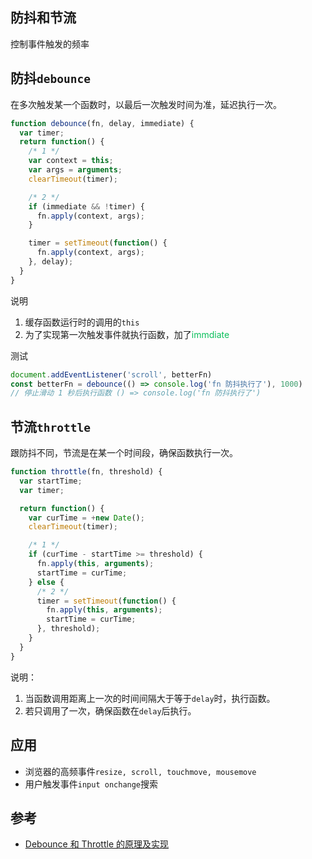 ## 防抖和节流
控制事件触发的频率

## 防抖`debounce`
在多次触发某一个函数时，以最后一次触发时间为准，延迟执行一次。

```js
function debounce(fn, delay, immediate) {
  var timer;
  return function() {
    /* 1 */
    var context = this;
    var args = arguments;
    clearTimeout(timer);

    /* 2 */
    if (immediate && !timer) {
      fn.apply(context, args);
    }

    timer = setTimeout(function() {
      fn.apply(context, args);
    }, delay);
  }
}

```
说明
1. 缓存函数运行时的调用的`this`
2. 为了实现第一次触发事件就执行函数，加了<font style="color: #0ABF5B">immdiate</font>

测试
```js
document.addEventListener('scroll', betterFn)
const betterFn = debounce(() => console.log('fn 防抖执行了'), 1000)
// 停止滑动 1 秒后执行函数 () => console.log('fn 防抖执行了')
```

## 节流`throttle`
跟防抖不同，节流是在某一个时间段，确保函数执行一次。

```js
function throttle(fn, threshold) {
  var startTime;
  var timer;

  return function() {
    var curTime = +new Date();
    clearTimeout(timer); 

    /* 1 */
    if (curTime - startTime >= threshold) {
      fn.apply(this, arguments);
      startTime = curTime;
    } else {
      /* 2 */
      timer = setTimeout(function() {
        fn.apply(this, arguments);
        startTime = curTime;
      }, threshold);
    }
  }
}

```

说明：
1. 当函数调用距离上一次的时间间隔大于等于`delay`时，执行函数。
2. 若只调用了一次，确保函数在`delay`后执行。

## 应用
* 浏览器的高频事件`resize, scroll, touchmove, mousemove`
* 用户触发事件`input onchange`搜索

## 参考
* [Debounce 和 Throttle 的原理及实现](https://cloud.tencent.com/developer/article/1437184)
